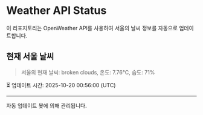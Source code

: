 
# Weather API Status

이 리포지토리는 OpenWeather API를 사용하여 서울의 날씨 정보를 자동으로 업데이트합니다.

## 현재 서울 날씨
> 서울의 현재 날씨: broken clouds, 온도: 7.76°C, 습도: 71%

⏳ 업데이트 시간: 2025-10-20 00:56:00 (UTC)

---
자동 업데이트 봇에 의해 관리됩니다.
